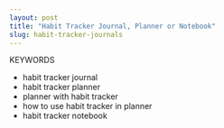 ```yaml
---
layout: post
title: "Habit Tracker Journal, Planner or Notebook"
slug: habit-tracker-journals
---
```


KEYWORDS

- habit tracker journal
- habit tracker planner
- planner with habit tracker
- how to use habit tracker in planner
- habit tracker notebook
